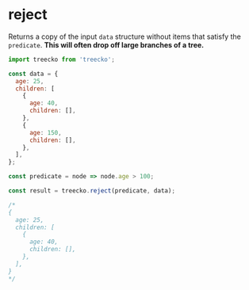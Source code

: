 # reject

Returns a copy of the input `data` structure without items that satisfy the `predicate`. **This will often drop off large branches of a tree.**

```javascript
import treecko from 'treecko';

const data = {
  age: 25,
  children: [
    {
      age: 40,
      children: [],
    },
    {
      age: 150,
      children: [],
    },
  ],
};

const predicate = node => node.age > 100;

const result = treecko.reject(predicate, data);

/*
{
  age: 25,
  children: [
    {
      age: 40,
      children: [],
    },
  ],
}
*/
```

